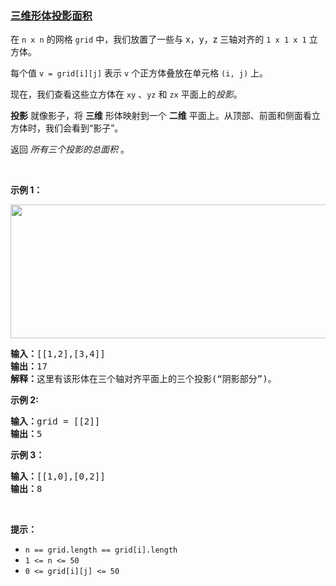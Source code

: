 ### [三维形体投影面积](https://leetcode-cn.com/problems/projection-area-of-3d-shapes)

<p>在<meta charset="UTF-8" />&nbsp;<code>n x n</code>&nbsp;的网格<meta charset="UTF-8" />&nbsp;<code>grid</code>&nbsp;中，我们放置了一些与 x，y，z 三轴对齐的<meta charset="UTF-8" />&nbsp;<code>1 x 1 x 1</code>&nbsp;立方体。</p>

<p>每个值&nbsp;<code>v = grid[i][j]</code>&nbsp;表示 <code>v</code>&nbsp;个正方体叠放在单元格&nbsp;<code>(i, j)</code>&nbsp;上。</p>

<p>现在，我们查看这些立方体在 <code>xy</code>&nbsp;、<code>yz</code>&nbsp;和 <code>zx</code>&nbsp;平面上的<em>投影</em>。</p>

<p><strong>投影</strong>&nbsp;就像影子，将 <strong>三维</strong> 形体映射到一个 <strong>二维</strong> 平面上。从顶部、前面和侧面看立方体时，我们会看到“影子”。</p>

<p>返回 <em>所有三个投影的总面积</em> 。</p>

<p>&nbsp;</p>

<ul>
</ul>

<ul>
</ul>

<ul>
</ul>

<ul>
</ul>

<p><strong>示例 1：</strong></p>

<p><img alt="" src="https://s3-lc-upload.s3.amazonaws.com/uploads/2018/08/02/shadow.png" style="height: 214px; width: 800px;" /></p>

<pre>
<strong>输入：</strong>[[1,2],[3,4]]
<strong>输出：</strong>17
<strong>解释：</strong>这里有该形体在三个轴对齐平面上的三个投影(“阴影部分”)。
</pre>

<p><strong>示例&nbsp;2:</strong></p>

<pre>
<strong>输入：</strong>grid = [[2]]
<strong>输出：</strong>5
</pre>

<p><strong>示例 3：</strong></p>

<pre>
<strong>输入：</strong>[[1,0],[0,2]]
<strong>输出：</strong>8
</pre>

<p>&nbsp;</p>

<p><strong>提示：</strong></p>

<ul>
	<li><code>n == grid.length == grid[i].length</code></li>
	<li><code>1 &lt;= n &lt;= 50</code></li>
	<li><code>0 &lt;= grid[i][j] &lt;= 50</code></li>
</ul>
